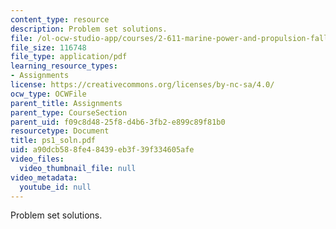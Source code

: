 ```yaml
---
content_type: resource
description: Problem set solutions.
file: /ol-ocw-studio-app/courses/2-611-marine-power-and-propulsion-fall-2006/a90dcb588fe48439eb3f39f334605afe_ps1_soln.pdf
file_size: 116748
file_type: application/pdf
learning_resource_types:
- Assignments
license: https://creativecommons.org/licenses/by-nc-sa/4.0/
ocw_type: OCWFile
parent_title: Assignments
parent_type: CourseSection
parent_uid: f09c8d48-25f8-d4b6-3fb2-e899c89f81b0
resourcetype: Document
title: ps1_soln.pdf
uid: a90dcb58-8fe4-8439-eb3f-39f334605afe
video_files:
  video_thumbnail_file: null
video_metadata:
  youtube_id: null
---
```

Problem set solutions.